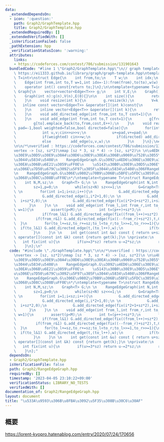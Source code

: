 ```yaml
---
data:
  _extendedDependsOn:
  - icon: ':question:'
    path: Graph2/GraphTemplate.hpp
    title: Graph2/GraphTemplate.hpp
  _extendedRequiredBy: []
  _extendedVerifiedWith: []
  _isVerificationFailed: false
  _pathExtension: hpp
  _verificationStatusIcon: ':warning:'
  attributes:
    links:
    - https://codeforces.com/contest/786/submission/131901643
  bundledCode: "#line 1 \"Graph2/GraphTemplate.hpp\"\n// graph template\n// ref :\
    \ https://ei1333.github.io/library/graph/graph-template.hpp\ntemplate<typename\
    \ T=int>\nstruct Edge{\n    int from,to;\n    T w;\n    int idx;\n    Edge()=default;\n\
    \    Edge(int from,int to,T w=1,int idx=-1):from(from),to(to),w(w),idx(idx){}\n\
    \    operator int() const{return to;}\n};\n\ntemplate<typename T=int>\nstruct\
    \ Graph{\n    vector<vector<Edge<T>>> g;\n    int V,E;\n    Graph()=default;\n\
    \    Graph(int n):g(n),V(n),E(0){}\n\n    int size(){\n        return (int)g.size();\n\
    \    }\n    void resize(int k){\n        g.resize(k);\n        V=k;\n    }\n \
    \   inline const vector<Edge<T>> &operator[](int k)const{\n        return (g.at(k));\n\
    \    }\n    inline vector<Edge<T>> &operator[](int k){\n        return (g.at(k));\n\
    \    }\n    void add_directed_edge(int from,int to,T cost=1){\n        g[from].emplace_back(from,to,cost,E++);\n\
    \    }\n    void add_edge(int from,int to,T cost=1){\n        g[from].emplace_back(from,to,cost,E);\n\
    \        g[to].emplace_back(to,from,cost,E++);\n    }\n    void read(int m,int\
    \ pad=-1,bool weighted=false,bool directed=false){\n        for(int i=0;i<m;i++){\n\
    \            int u,v;cin>>u>>v;\n            u+=pad,v+=pad;\n            T w=T(1);\n\
    \            if(weighted) cin>>w;\n            if(directed) add_directed_edge(u,v,w);\n\
    \            else         add_edge(u,v,w);\n        }\n    }\n};\n#line 2 \"Graph2/RangeEdgeGraph.hpp\"\
    \n\n/*\nverified : https://codeforces.com/contest/786/submission/131901643\n\n\
    vertex -> [sz, sz*2)\nmap [sz * 3, sz * 4) -> [sz, sz*2)\n \n\u4ED6\u306E\u30B0\
    \u30E9\u30D5\u30E9\u30A4\u30D6\u30E9\u30EA\u306B\u9069\u7528\u3055\u305B\u305F\
    \u3044\u5834\u5408\n    RangeEdgeGraph.G\u3092\u4ED6\u306E\u30E9\u30A4\u30D6\u30E9\
    \u30EA\u306B\u6E21\u3059\uFF0E\n    \u5143\u30B0\u30E9\u30D5\u306E\u9802\u70B9\
    u\u306E\u7D50\u679C\u3092\u5F97\u305F\u3044\u5834\u5408\u306FRangeEdgeGraph[u]\u304C\
    \n    RangeEdgeGraph.G\u306E\u9802\u70B9\u306B\u5BFE\u5FDC\u3059\u308B\u306E\u3067\
    \u3068\u308C\u308B\uFF0E\n*/\ntemplate<typename T>\nstruct RangeEdgeGraph{\npublic:\n\
    \    int N,M,sz;\n    Graph<T> G;\n \n    RangeEdgeGraph(int N,int M):N(N),M(M){\n\
    \        sz=1,p=0;\n        while(sz<N) sz<<=1;\n        G=Graph<T>(sz*3+M);\n\
    \ \n        for(int i=1;i<sz;i++){\n            G.add_directed_edge(i,i*2,  0);\n\
    \            G.add_directed_edge(i,i*2+1,0);\n \n            G.add_directed_edge(fix(i*2+sz*2),\
    \  i+sz*2,0);\n            G.add_directed_edge(fix(i*2+1+sz*2),i+sz*2,0);\n  \
    \      }\n    }\n \n    void add_edge(int from_l,int from_r,int to_l,int to_r,T\
    \ w=1){\n        assert(p<M);\n        int t=(p++)+sz*3;\n        for(from_l+=sz,from_r+=sz;from_l<from_r;from_l>>=1,from_r>>=1){\n\
    \            if(from_l&1) G.add_directed_edge(fix((from_l++)+sz*2),t,0);\n   \
    \         if(from_r&1) G.add_directed_edge(fix((--from_r)+sz*2),t,0);\n      \
    \  }\n        for(to_l+=sz,to_r+=sz;to_l<to_r;to_l>>=1,to_r>>=1){\n          \
    \  if(to_l&1) G.add_directed_edge(t,(to_l++),w);\n            if(to_r&1) G.add_directed_edge(t,(--to_r),w);\n\
    \        }\n    }\n \n    int get(const int &u) const { return u+sz; }\n    int\
    \ operator[](const int &k) const {return get(k);}\n \nprivate:\n    int p;\n \
    \   int fix(int u){\n        if(u>=3*sz) return u-=2*sz;\n        return u;\n\
    \    }\n};\n"
  code: "#include \"./GraphTemplate.hpp\"\n\n/*\nverified : https://codeforces.com/contest/786/submission/131901643\n\
    \nvertex -> [sz, sz*2)\nmap [sz * 3, sz * 4) -> [sz, sz*2)\n \n\u4ED6\u306E\u30B0\
    \u30E9\u30D5\u30E9\u30A4\u30D6\u30E9\u30EA\u306B\u9069\u7528\u3055\u305B\u305F\
    \u3044\u5834\u5408\n    RangeEdgeGraph.G\u3092\u4ED6\u306E\u30E9\u30A4\u30D6\u30E9\
    \u30EA\u306B\u6E21\u3059\uFF0E\n    \u5143\u30B0\u30E9\u30D5\u306E\u9802\u70B9\
    u\u306E\u7D50\u679C\u3092\u5F97\u305F\u3044\u5834\u5408\u306FRangeEdgeGraph[u]\u304C\
    \n    RangeEdgeGraph.G\u306E\u9802\u70B9\u306B\u5BFE\u5FDC\u3059\u308B\u306E\u3067\
    \u3068\u308C\u308B\uFF0E\n*/\ntemplate<typename T>\nstruct RangeEdgeGraph{\npublic:\n\
    \    int N,M,sz;\n    Graph<T> G;\n \n    RangeEdgeGraph(int N,int M):N(N),M(M){\n\
    \        sz=1,p=0;\n        while(sz<N) sz<<=1;\n        G=Graph<T>(sz*3+M);\n\
    \ \n        for(int i=1;i<sz;i++){\n            G.add_directed_edge(i,i*2,  0);\n\
    \            G.add_directed_edge(i,i*2+1,0);\n \n            G.add_directed_edge(fix(i*2+sz*2),\
    \  i+sz*2,0);\n            G.add_directed_edge(fix(i*2+1+sz*2),i+sz*2,0);\n  \
    \      }\n    }\n \n    void add_edge(int from_l,int from_r,int to_l,int to_r,T\
    \ w=1){\n        assert(p<M);\n        int t=(p++)+sz*3;\n        for(from_l+=sz,from_r+=sz;from_l<from_r;from_l>>=1,from_r>>=1){\n\
    \            if(from_l&1) G.add_directed_edge(fix((from_l++)+sz*2),t,0);\n   \
    \         if(from_r&1) G.add_directed_edge(fix((--from_r)+sz*2),t,0);\n      \
    \  }\n        for(to_l+=sz,to_r+=sz;to_l<to_r;to_l>>=1,to_r>>=1){\n          \
    \  if(to_l&1) G.add_directed_edge(t,(to_l++),w);\n            if(to_r&1) G.add_directed_edge(t,(--to_r),w);\n\
    \        }\n    }\n \n    int get(const int &u) const { return u+sz; }\n    int\
    \ operator[](const int &k) const {return get(k);}\n \nprivate:\n    int p;\n \
    \   int fix(int u){\n        if(u>=3*sz) return u-=2*sz;\n        return u;\n\
    \    }\n};"
  dependsOn:
  - Graph2/GraphTemplate.hpp
  isVerificationFile: false
  path: Graph2/RangeEdgeGraph.hpp
  requiredBy: []
  timestamp: '2023-04-05 23:10:22+09:00'
  verificationStatus: LIBRARY_NO_TESTS
  verifiedWith: []
documentation_of: Graph2/RangeEdgeGraph.hpp
layout: document
title: "\u533A\u9593\u306B\u8FBA\u3092\u5F35\u308B\u30C6\u30AF"
---
```


## 概要  

https://lorent-kyopro.hatenablog.com/entry/2020/07/24/170656
